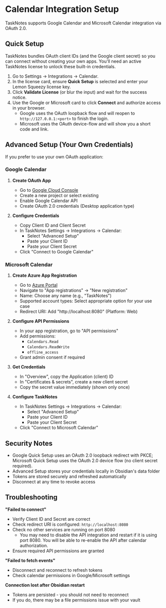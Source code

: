# Calendar Integration Setup

TaskNotes supports Google Calendar and Microsoft Calendar integration via OAuth 2.0.

## Quick Setup

TaskNotes bundles OAuth client IDs (and the Google client secret) so you can connect without creating your own apps. You'll need an active TaskNotes license to unlock these built-in credentials.

1. Go to Settings → Integrations → Calendar.
2. In the license card, ensure **Quick Setup** is selected and enter your Lemon Squeezy license key.
3. Click **Validate License** (or blur the input) and wait for the success notice.
4. Use the Google or Microsoft card to click **Connect** and authorize access in your browser.
   - Google uses the OAuth loopback flow and will reopen to `http://127.0.0.1:<port>` to finish the login.
   - Microsoft uses the OAuth device-flow and will show you a short code and link.

## Advanced Setup (Your Own Credentials)

If you prefer to use your own OAuth application:

### Google Calendar

1. **Create OAuth App**
   - Go to [Google Cloud Console](https://console.cloud.google.com)
   - Create a new project or select existing
   - Enable Google Calendar API
   - Create OAuth 2.0 credentials (Desktop application type)

2. **Configure Credentials**
   - Copy Client ID and Client Secret
   - In TaskNotes Settings → Integrations → Calendar:
     - Select "Advanced Setup"
     - Paste your Client ID
     - Paste your Client Secret
   - Click "Connect to Google Calendar"

### Microsoft Calendar

1. **Create Azure App Registration**
   - Go to [Azure Portal](https://portal.azure.com)
   - Navigate to "App registrations" → "New registration"
   - Name: Choose any name (e.g., "TaskNotes")
   - Supported account types: Select appropriate option for your use case
   - Redirect URI: Add "http://localhost:8080" (Platform: Web)

2. **Configure API Permissions**
   - In your app registration, go to "API permissions"
   - Add permissions:
     - `Calendars.Read`
     - `Calendars.ReadWrite`
     - `offline_access`
   - Grant admin consent if required

3. **Get Credentials**
   - In "Overview", copy the Application (client) ID
   - In "Certificates & secrets", create a new client secret
   - Copy the secret value immediately (shown only once)

4. **Configure TaskNotes**
   - In TaskNotes Settings → Integrations → Calendar:
     - Select "Advanced Setup"
     - Paste your Client ID
     - Paste your Client Secret
   - Click "Connect to Microsoft Calendar"

## Security Notes

- Google Quick Setup uses an OAuth 2.0 loopback redirect with PKCE; Microsoft Quick Setup uses the OAuth 2.0 device flow (no client secret required).
- Advanced Setup stores your credentials locally in Obsidian's data folder
- Tokens are stored securely and refreshed automatically
- Disconnect at any time to revoke access

## Troubleshooting

**"Failed to connect"**

- Verify Client ID and Secret are correct
- Check redirect URI is configured: `http://localhost:8080`
- Check no other services are running on port 8080 
  - You may need to disable the API integration and restart if it is using port 8080. You will be able to re-enable the API after calendar authorization. 
- Ensure required API permissions are granted

**"Failed to fetch events"**

- Disconnect and reconnect to refresh tokens
- Check calendar permissions in Google/Microsoft settings

**Connection lost after Obsidian restart**

- Tokens are persisted - you should not need to reconnect
- If you do, there may be a file permissions issue with your vault

